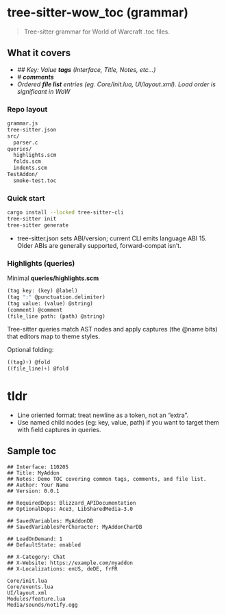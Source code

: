# tree-sitter-wow_toc (grammar)
> Tree-sitter grammar for World of Warcraft .toc files.

## __What it covers__
  - _## Key: Value __tags__ (Interface, Title, Notes, etc...)_
  - _# __comments___
  - _Ordered __file list__ entries (eg. Core/Init.lua, UI/layout.xml). Load order is significant in WoW_

### __Repo layout__
```bash
grammar.js
tree-sitter.json
src/
  parser.c
queries/
  highlights.scm
  folds.scm
  indents.scm
TestAddon/
  smoke-test.toc
```

### __Quick start__
```bash
cargo install --locked tree-sitter-cli
tree-sitter init
tree-sitter generate
```
- tree-sitter.json sets ABI/version; current CLI emits language ABI 15. Older ABIs are generally supported, forward-compat isn’t.

### __Highlights (queries)__
Minimal __queries/highlights.scm__
```scm
(tag key: (key) @label)
(tag ":" @punctuation.delimiter)
(tag value: (value) @string)
(comment) @comment
(file_line path: (path) @string)
```
Tree-sitter queries match AST nodes and apply captures (the @name bits) that editors map to theme styles.

Optional folding:
```scm
((tag)+) @fold
((file_line)+) @fold
```

# tldr
- Line oriented format: treat newline as a token, not an “extra”.
- Use named child nodes (eg: key, value, path) if you want to target them with field captures in queries.

## Sample toc
```toc
## Interface: 110205
## Title: MyAddon
## Notes: Demo TOC covering common tags, comments, and file list.
## Author: Your Name
## Version: 0.0.1

## RequiredDeps: Blizzard_APIDocumentation
## OptionalDeps: Ace3, LibSharedMedia-3.0

## SavedVariables: MyAddonDB
## SavedVariablesPerCharacter: MyAddonCharDB

## LoadOnDemand: 1
## DefaultState: enabled

## X-Category: Chat
## X-Website: https://example.com/myaddon
## X-Localizations: enUS, deDE, frFR

Core/init.lua
Core/events.lua
UI/layout.xml
Modules/feature.lua
Media/sounds/notify.ogg
```
